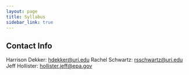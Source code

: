 ```yaml
---
layout: page
title: Syllabus
sidebar_link: true
---
```


## Contact Info

Harrison Dekker: hdekker@uri.edu
Rachel Schwartz: rsschwartz@uri.edu
Jeff Hollister: hollister.jeff@epa.gov

